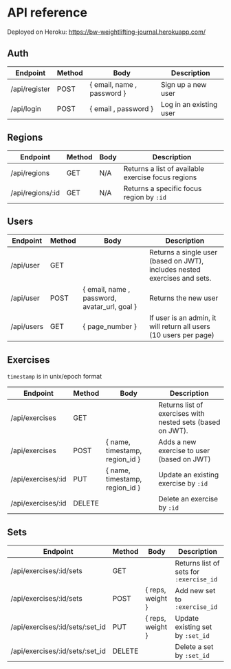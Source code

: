 # API reference

Deployed on Heroku: https://bw-weightlifting-journal.herokuapp.com/

## Auth

| Endpoint      | Method | Body                       | Description             |
| ------------- | ------ | -------------------------- | ----------------------- |
| /api/register | POST   | { email, name , password } | Sign up a new user      |
| /api/login    | POST   | { email , password }       | Log in an existing user |

## Regions

| Endpoint         | Method | Body | Description                                        |
| ---------------- | ------ | ---- | -------------------------------------------------- |
| /api/regions     | GET    | N/A  | Returns a list of available exercise focus regions |
| /api/regions/:id | GET    | N/A  | Returns a specific focus region by `:id`           |

## Users

| Endpoint   | Method | Body                                         | Description                                                               |
| ---------- | ------ | -------------------------------------------- | ------------------------------------------------------------------------- |
| /api/user  | GET    |                                              | Returns a single user (based on JWT), includes nested exercises and sets. |
| /api/user  | POST   | { email, name , password, avatar_url, goal } | Returns the new user |
| /api/users | GET    | { page_number }                              | If user is an admin, it will return all users (10 users per page)         |

## Exercises

`timestamp` is in unix/epoch format

| Endpoint           | Method | Body                           | Description                                                |
| ------------------ | ------ | ------------------------------ | ---------------------------------------------------------- |
| /api/exercises     | GET    |                                | Returns list of exercises with nested sets (based on JWT). |
| /api/exercises     | POST   | { name, timestamp, region_id } | Adds a new exercise to user (based on JWT)                 |
| /api/exercises/:id | PUT    | { name, timestamp, region_id } | Update an existing exercise by `:id`                       |
| /api/exercises/:id | DELETE |                                | Delete an exercise by `:id`                                |

## Sets

| Endpoint                         | Method | Body             | Description                             |
| -------------------------------- | ------ | ---------------- | --------------------------------------- |
| /api/exercises/:id/sets          | GET    |                  | Returns list of sets for `:exercise_id` |
| /api/exercises/:id/sets          | POST   | { reps, weight } | Add new set to `:exercise_id`           |
| /api/exercises/:id/sets/:set_id                | PUT    | { reps, weight } | Update existing set by `:set_id`        |
| /api/exercises/:id/sets/:set_id                | DELETE |                  | Delete a set by `:set_id`               |

